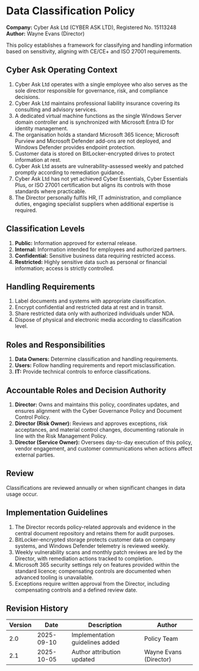 # Data Classification Policy

**Company:** Cyber Ask Ltd (CYBER ASK LTD), Registered No. 15113248  
**Author:** Wayne Evans (Director)

This policy establishes a framework for classifying and handling information based on sensitivity, aligning with CE/CE+ and ISO 27001 requirements.

## Cyber Ask Operating Context

1. Cyber Ask Ltd operates with a single employee who also serves as the sole director responsible for governance, risk, and compliance decisions.
2. Cyber Ask Ltd maintains professional liability insurance covering its consulting and advisory services.
3. A dedicated virtual machine functions as the single Windows Server domain controller and is synchronized with Microsoft Entra ID for identity management.
4. The organisation holds a standard Microsoft 365 licence; Microsoft Purview and Microsoft Defender add-ons are not deployed, and Windows Defender provides endpoint protection.
5. Customer data is stored on BitLocker-encrypted drives to protect information at rest.
6. Cyber Ask Ltd assets are vulnerability-assessed weekly and patched promptly according to remediation guidance.
7. Cyber Ask Ltd has not yet achieved Cyber Essentials, Cyber Essentials Plus, or ISO 27001 certification but aligns its controls with those standards where practicable.
8. The Director personally fulfils HR, IT administration, and compliance duties, engaging specialist suppliers when additional expertise is required.



## Classification Levels

1. **Public:** Information approved for external release.
2. **Internal:** Information intended for employees and authorized partners.
3. **Confidential:** Sensitive business data requiring restricted access.
4. **Restricted:** Highly sensitive data such as personal or financial information; access is strictly controlled.

## Handling Requirements

1. Label documents and systems with appropriate classification.
2. Encrypt confidential and restricted data at rest and in transit.
3. Share restricted data only with authorized individuals under NDA.
4. Dispose of physical and electronic media according to classification level.

## Roles and Responsibilities

1. **Data Owners:** Determine classification and handling requirements.
2. **Users:** Follow handling requirements and report misclassification.
3. **IT:** Provide technical controls to enforce classifications.

## Accountable Roles and Decision Authority

1. **Director:** Owns and maintains this policy, coordinates updates, and ensures alignment with the Cyber Governance Policy and Document Control Policy.
2. **Director (Risk Owner):** Reviews and approves exceptions, risk acceptances, and material control changes, documenting rationale in line with the Risk Management Policy.
3. **Director (Service Owner):** Oversees day-to-day execution of this policy, vendor engagement, and customer communications when actions affect external parties.


## Review

Classifications are reviewed annually or when significant changes in data usage occur.

## Implementation Guidelines
1. The Director records policy-related approvals and evidence in the central document repository and retains them for audit purposes.
2. BitLocker-encrypted storage protects customer data on company systems, and Windows Defender telemetry is reviewed weekly.
3. Weekly vulnerability scans and monthly patch reviews are led by the Director, with remediation actions tracked to completion.
4. Microsoft 365 security settings rely on features provided within the standard licence; compensating controls are documented when advanced tooling is unavailable.
5. Exceptions require written approval from the Director, including compensating controls and a defined review date.


## Revision History

| Version | Date | Description | Author |
| ------- | ---------- | ----------------------- | ------ |
| 2.0     | 2025-09-10 | Implementation guidelines added | Policy Team |
| 2.1     | 2025-10-05 | Author attribution updated | Wayne Evans (Director) |
